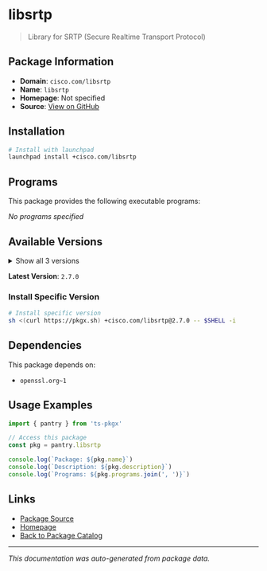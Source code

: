 # libsrtp

> Library for SRTP (Secure Realtime Transport Protocol)

## Package Information

- **Domain**: `cisco.com/libsrtp`
- **Name**: `libsrtp`
- **Homepage**: Not specified
- **Source**: [View on GitHub](https://github.com/pkgxdev/pantry/tree/main/projects/cisco.com/libsrtp/package.yml)

## Installation

```bash
# Install with launchpad
launchpad install +cisco.com/libsrtp
```

## Programs

This package provides the following executable programs:

*No programs specified*

## Available Versions

<details>
<summary>Show all 3 versions</summary>

- `2.7.0`, `2.6.0`, `2.5.0`

</details>

**Latest Version**: `2.7.0`

### Install Specific Version

```bash
# Install specific version
sh <(curl https://pkgx.sh) +cisco.com/libsrtp@2.7.0 -- $SHELL -i
```

## Dependencies

This package depends on:

- `openssl.org~1`

## Usage Examples

```typescript
import { pantry } from 'ts-pkgx'

// Access this package
const pkg = pantry.libsrtp

console.log(`Package: ${pkg.name}`)
console.log(`Description: ${pkg.description}`)
console.log(`Programs: ${pkg.programs.join(', ')}`)
```

## Links

- [Package Source](https://github.com/pkgxdev/pantry/tree/main/projects/cisco.com/libsrtp/package.yml)
- [Homepage](#)
- [Back to Package Catalog](../../../package-catalog.md)

---

*This documentation was auto-generated from package data.*
